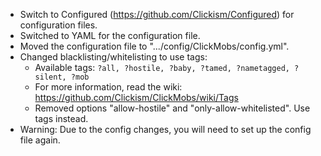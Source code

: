 - Switch to Configured (https://github.com/Clickism/Configured) for configuration files.
- Switched to YAML for the configuration file.
- Moved the configuration file to ".../config/ClickMobs/config.yml".
- Changed blacklisting/whitelisting to use tags:
  - Available tags: `?all, ?hostile, ?baby, ?tamed, ?nametagged, ?silent, ?mob`
  - For more information, read the wiki: https://github.com/Clickism/ClickMobs/wiki/Tags
  - Removed options "allow-hostile" and "only-allow-whitelisted". Use tags instead.
- Warning: Due to the config changes, you will need to set up the config file again.